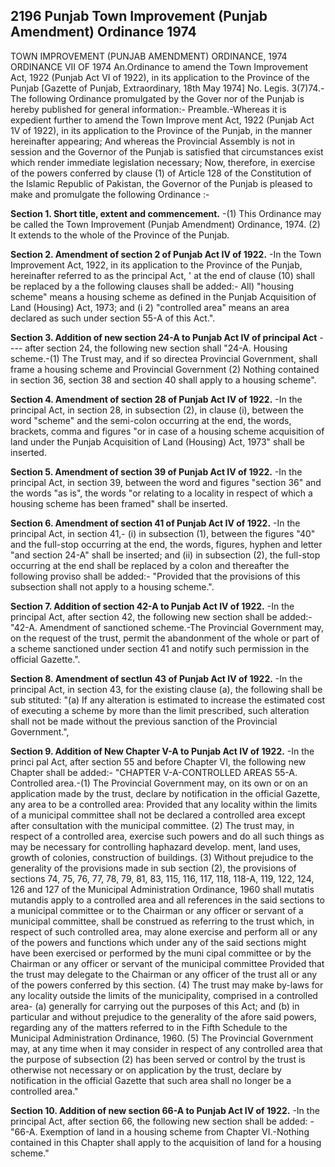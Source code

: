 ## 2196 Punjab Town Improvement (Punjab Amendment) Ordinance 1974 
TOWN IMPROVEMENT (PUNJAB AMENDMENT) ORDINANCE, 1974
ORDINANCE VII OF 1974
An.Ordinance to amend the Town Improvement Act, 1922 (Punjab Act VI of 1922), in its application to the Province of the Punjab
[Gazette of Punjab, Extraordinary, 18th May 1974]
No. Legis. 3(7)74.-The following Ordinance promulgated by the Gover nor of the Punjab is hereby published for general information:-
Preamble.-Whereas it is expedient further to amend the Town Improve ment Act, 1922 (Punjab Act 1V of 1922), in its application to the Province of the Punjab, in the manner hereinafter appearing;
And whereas the Provincial Assembly is not in session and the Governor of the Punjab is satisfied that circumstances exist which render immediate legislation necessary;
Now, therefore, in exercise of the powers conferred by clause (1) of Article 128 of the Constitution of the Islamic Republic of Pakistan, the Governor of the Punjab is pleased to make and promulgate the following Ordinance :-

**Section 1. Short title, extent and commencement.**
-(1) This Ordinance may be called the Town Improvement (Punjab Amendment) Ordinance, 1974.
   (2) It extends to the whole of the Province of the Punjab.

**Section 2. Amendment of section 2 of Punjab Act IV of 1922.**
-In the Town Improvement Act, 1922, in its application to the Province of the Punjab, hereinafter referred to as the principal Act, ' at the end of clause (10) shall be replaced by a the following clauses shall be added:-
   All) "housing scheme" means a housing scheme as defined in the Punjab Acquisition of Land (Housing) Act, 1973; and
   (i 2) "controlled area" means an area declared as such under section 55-A of this Act.".

**Section 3. Addition of new section 24-A to Punjab Act IV of principal Act**
---- after section 24, the following new section shall "24-A. Housing scheme.-(1) The Trust may, and if so directea Provincial Government, shall frame a housing scheme and Provincial Government
   (2) Nothing contained in section 36, section 38 and section 40 shall apply to a housing scheme".


**Section 4. Amendment of section 28 of Punjab Act IV of 1922.**
-In the principal Act, in section 28, in subsection (2), in clause (i), between the word "scheme" and the semi-colon occurring at the end, the words, brackets, comma and figures "or in case of a housing scheme acquisition of land under the Punjab Acquisition of Land (Housing) Act, 1973" shall be inserted.

**Section 5. Amendment of section 39 of Punjab Act IV of 1922.**
-In the principal Act, in section 39, between the word and figures "section 36" and the words "as is", the words "or relating to a locality in respect of which a housing scheme has been framed" shall be inserted.

**Section 6. Amendment of section 41 of Punjab Act IV of 1922.**
-In the principal Act, in section 41,-
   (i) in subsection (1), between the figures "40" and the full-stop occurring at the end, the words, figures, hyphen and letter "and section 24-A" shall be inserted; and
   (ii) in subsection (2), the full-stop occurring at the end shall be replaced by a colon and thereafter the following proviso shall be added:-
   "Provided that the provisions of this subsection shall not apply to a housing scheme.".

**Section 7. Addition of section 42-A to Punjab Act IV of 1922.**
-In the principal Act, after section 42, the following new section shall be added:-
   "42-A. Amendment of sanctioned scheme.-The Provincial Government may, on the request of the trust, permit the abandonment of the whole or part of a scheme sanctioned under section 41 and notify such permission in the official Gazette.".

**Section 8. Amendment of sectlun 43 of Punjab Act IV of 1922.**
-In the principal Act, in section 43, for the existing clause (a), the following shall be sub stituted:
   "(a) If any alteration is estimated to increase the estimated cost of executing a scheme by more than the limit prescribed, such alteration shall not be made without the previous sanction of the Provincial Government.",

**Section 9. Addition of New Chapter V-A to Punjab Act IV of 1922.**
-In the princi pal Act, after section 55 and before Chapter VI, the following new Chapter shall be added:-
   "CHAPTER V-A-CONTROLLED AREAS
   55-A. Controlled area.-(1) The Provincial Government may, on its own or on an application made by the trust, declare by notification in the official Gazette, any area to be a controlled area:
   Provided that any locality within the limits of a municipal committee shall not be declared a controlled area except after consultation with the municipal committee.
   (2) The trust may, in respect of a controlled area, exercise such powers and do all such things as may be necessary for controlling haphazard develop. ment, land uses, growth of colonies, construction of buildings.
   (3) Without prejudice to the generality of the provisions made in sub section (2), the provisions of sections 74, 75, 76, 77, 78, 79, 81, 83, 115, 116, 117, 118, 118-A, 119, 122, 124, 126 and 127 of the Municipal Administration Ordinance, 1960 shall mutatis mutandis apply to a controlled area and all references in the said sections to a municipal committee or to the Chairman or any officer or servant of a municipal committee, shall be construed as referring to the trust which, in respect of such controlled area, may alone
   exercise and perform all or any of the powers and functions which under any of the said sections might have been exercised or performed by the muni cipal committee or by the Chairman or any officer or servant of the municipal committee
   Provided that the trust may delegate to the Chairman or any officer of the trust all or any of the powers conferred by this section.
   (4) The trust may make by-laws for any locality outside the limits of the municipality, comprised in a controlled area-
   (a) generally for carrying out the purposes of this Act; and
   (b) in particular and without prejudice to the generality of the afore said powers, regarding any of the matters referred to in the Fifth Schedule to the Municipal Administration Ordinance, 1960.
   (5) The Provincial Government may, at any time when it may consider in respect of any controlled area that the purpose of subsection (2) has been served or control by the trust is otherwise not necessary or on application by the trust, declare by notification in the official Gazette that such area shall no longer be a controlled area."

**Section 10. Addition of new section 66-A to Punjab Act IV of 1922.**
-In the principal Act, after section 66, the following new section shall be added: -
    "66-A. Exemption of land in a housing scheme from Chapter VI.-Nothing contained in this Chapter shall apply to the acquisition of land for a housing scheme."

